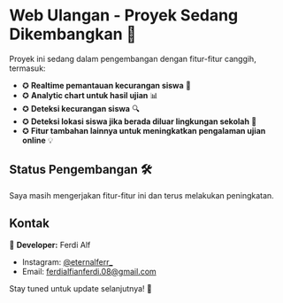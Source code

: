 # Web Ulangan - Proyek Sedang Dikembangkan 🚀

Proyek ini sedang dalam pengembangan dengan fitur-fitur canggih, termasuk:

- ✪ **Realtime pemantauan kecurangan siswa** 📱
- ✪ **Analytic chart untuk hasil ujian** 📊
- ✪ **Deteksi kecurangan siswa** 🔍
- ✪ **Deteksi lokasi siswa jika berada diluar lingkungan sekolah** 🏫
- ✪ **Fitur tambahan lainnya untuk meningkatkan pengalaman ujian online** 💡

## Status Pengembangan 🛠️

Saya masih mengerjakan fitur-fitur ini dan terus melakukan peningkatan.


## Kontak 

👤 **Developer:** Ferdi Alf

- Instagram: [@eternalferr_](https://www.instagram.com/eternalferr_)
- Email: ferdialfianferdi.08@gmail.com

Stay tuned untuk update selanjutnya! 🎯

